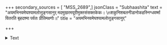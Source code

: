 +++
secondary_sources = [ "MSS_2689",]
jsonClass = "Subhaashita"
text = "अयमभिनवमेघश्यामलोत्तुङ्गसानुर् मदमुखरमयूरीमुक्तसंसक्तकेकः।  \nशकुनिशबलनीडानोकहस्निग्धवर्ष्मा वितरति बृहदश्मा पर्वतः प्रीतिमक्ष्णोः॥"
title = "अयमभिनवमेघश्यामलोत्तुङ्गसानुर्"

+++

<details><summary>Text</summary>

अयमभिनवमेघश्यामलोत्तुङ्गसानुर् मदमुखरमयूरीमुक्तसंसक्तकेकः।  
शकुनिशबलनीडानोकहस्निग्धवर्ष्मा वितरति बृहदश्मा पर्वतः प्रीतिमक्ष्णोः॥
</details>

